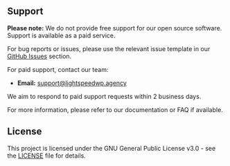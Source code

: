 ## Support

**Please note:** We do not provide free support for our open source software. Support is available as a paid service.

For bug reports or issues, please use the relevant issue template in our [GitHub Issues](https://github.com/lightspeedwp/repo-name/issues/new/choose) section.

For paid support, contact our team:

-   **Email:** [support@lightspeedwp.agency](mailto:support@lightspeedwp.agency)

We aim to respond to paid support requests within 2 business days.

For more information, please refer to our documentation or FAQ if available.

## License

This project is licensed under the GNU General Public License v3.0 - see the [LICENSE](LICENSE) file for details.
